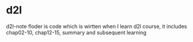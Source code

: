 # d2l
d2l-note floder is code which is wirtten when I learn d2l course, it includes chap02-10, chap12-15, summary and subsequent learning
